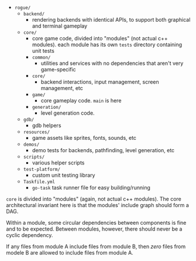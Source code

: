 - `rogue/`
  - `backend/`
    - rendering backends with identical APIs, to support both graphical and terminal gameplay
  - `core/`
    - core game code, divided into "modules" (not actual c++ modules). each module has its own `tests` directory containing unit tests
    - `common/`
      - utilities and services with no dependencies that aren't very game-specific
    - `core/`
      - backend interactions, input management, screen management, etc
    - `game/`
      - core gameplay code. `main` is here
    - `generation/`
      - level generation code.
  - `gdb/`
    - gdb helpers
  - `resources/`
    - game assets like sprites, fonts, sounds, etc
  - `demos/`
    - demo tests for backends, pathfinding, level generation, etc
  - `scripts/`
    - various helper scripts
  - `test-platform/`
    - custom unit testing library
  - `Taskfile.yml`
    - `go-task` task runner file for easy building/running

`core` is divided into "modules" (again, not actual c++ modules). The core architectural invariant here is that the modules' include graph should form a DAG.

Within a module, some circular dependencies between components is fine and to be expected. Between modules, however, there should never be a cyclic dependency.

If any files from module A include files from module B, then *zero* files from modele B are allowed to include files from module A.
